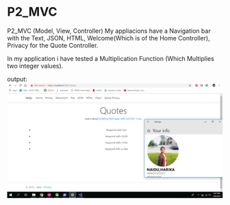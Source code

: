 # P2_MVC
P2_MVC (Model, View, Controller)
My appliacions have a Navigation bar with the Text, JSON, HTML, Welcome(Which is of the Home Controller), Privacy for the Quote Controller.

In my application i have tested a Multiplication Function (Which Multiplies two integer values).

output:
![](https://raw.githubusercontent.com/Harika1995/P2_MVC/master/screen.png)
